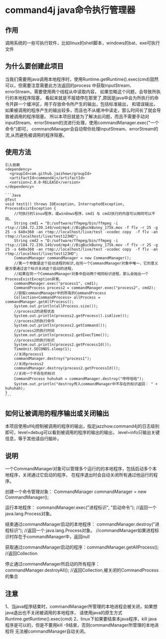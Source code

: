 # command4j java命令执行管理器
 ## 作用
 调用系统的一些可执行软件，比如linux的shell脚本，windows的bat、exe可执行文件
 ## 为什么要创建此项目
 当我们需要用java调用本地程序时，使用Runtime.getRuntime().exec(cmd)固然可以，但需要注意需要此方法返回的process
 中获取inputStream、errorStream，需要使用两个线程从中读取内容， 如果忽略这个问题，会导致所执行的本地程序阻塞，
 看起来就是不报错停在那里了,原因是java中会为所执行的命令开辟一个缓冲区，用于存放命令所产生的输出，包括标准输出，
 和错误输出，如果被调用的程序产生的输出较多，而且也不从缓冲中读走，那么时间长了就会导致被调用的程序阻塞。
 所以本项目就是为了解决此问题，而且不需要手动对inputStream、errorStream的流进行处理，使用commandManager.exec("一个命令")即可，
 commandManager会自动帮你处理inputStream、errorStream的流,从而避免被调用的程序阻塞。

 ## 使用方法
    引入依赖
    <dependency>
      <groupId>com.github.jazzhow</groupId>
      <artifactId>command4j</artifactId>
      <version>2.0.0-RELEASE</version>
    </dependency>
    
    ```Java
    @Test
    void test1() throws IOException, InterruptedException, ProcessExistException {
        //可执行的linux程序，或windows程序，cmd1 与 cmd2执行的内容可以相同可以不同。
        String cmd1 = "D:/software/ffmpeg/bin/ffmpeg -i rtsp://184.72.239.149/vod/mp4://BigBuckBunny_175k.mov -f flv -r 25 -g 25 -s 640x360 -an rtmp://localhost/live/test -vcodec copy  -f flv -an rtmp://localhost/live/test123HD";
        String cmd2 = "D:/software/ffmpeg/bin/ffmpeg -i rtsp://184.72.239.149/vod/mp4://BigBuckBunny_175k.mov -f flv -r 25 -g 25 -s 640x360 -an rtmp://localhost/live/test -vcodec copy  -f flv -an rtmp://localhost/live/test123HD";
        CommandManager commandManager = new CommandManager();
        //第一个参数是这个启动进程的标识,在同一个CommandManager对象中唯一，它的意义是方便通过这个标识关闭这个启动的进程，
        //如果在同一个CommandManager对象中启动两个相同标识进程，那么会抛出一个ProcessExistException异常。
        commandManager.exec("process1", cmd1);
        CommandProcess process2 = commandManager.exec("process2", cmd2);
        //获取commandManager中的所有的CommandProcess
        Collection<CommandProcess> allProcess = commandManager.getAllProcess();
        System.out.println(allProcess.size());
        //process2的进程状态
        System.out.println(process2.getProcess().isAlive());
        //process2的执行命令
        System.out.println(process2.getCommand());
        //process2的执行时间
        System.out.println(process2.getExecTime());
        //process2的执行标识
        System.out.println(process2.getProcessId());
        TimeUnit.SECONDS.sleep(1);
        //关闭process1
        commandManager.destroy("process1");
        //关闭process2
        commandManager.destroy(process2.getProcessId());
        //关闭一个不存在的标识
        CommandProcess huhuhah = commandManager.destroy("呼呼哈哈");
        System.out.println("destroy传入commandManager中不存在的标识返回： " + huhuhah);
    }
    ```
 ## 如何让被调用的程序输出或关闭输出
 本项目使用slf4j控制被调用的程序的输出，指定jazzhow.command4j的日志级别即可，level=debug可以看到被调用的程序的输出的输出，
 level=info只输出关键信息，等于其他请自行脑补。
 
 ## 说明
 一个CommandManager对象可以管理多个运行的的本地程序，包括启动多个本地程序，关闭通过它启动的程序，
 在程序退出时会自动关闭所有通过他运行的程序。
 
 创建一个命令管理对象： CommandManager commandManager = new CommandManager();
 
 运行本地程序： commandManager.exec("进程标识", "启动命令"); //返回一个 java.lang.Process对象。
 
 结束通过commandManager启动的本地程序： commandManager.destroy("进程标识"); //返回一个 java.lang.Process对象。
 //commandManager如果进程标识村存在于commandManager中，返回null
 
 获取通过commandManager启动的程序：commandManager.getAllProcess(); //返回Collection<CommandProcess>
 
 停止通过commandManager所启动的所有程序：commandManager.destroyAll(); //返回Collection<CommandProcess>,被关闭的CommandProcess的集合
  
 
 ## 注意
 1、当java程序结束时，commandManager所管理的本地进程会被关闭，如果想java退出也不关闭被调用的本地程序，
 请使用java的原生方式Runtime.getRuntime().exec(cmd)
 2、linux下如果要结束本java程序，kill java程序是可以的，但是不要用kill -9结束，否则commandManager所管理的本地进程将
 无法被commandManager自动关闭。
 
